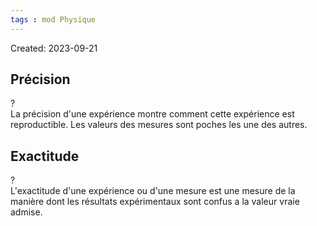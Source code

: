 ```yaml
---
tags : mod Physique
---
```

Created: 2023-09-21
## Précision
?  
La précision d'une expérience montre comment cette expérience est reproductible. Les valeurs des mesures sont poches les une des autres.

## Exactitude
?  
L'exactitude d'une expérience ou d'une mesure est une mesure de la manière dont les résultats expérimentaux sont confus a la valeur vraie admise.